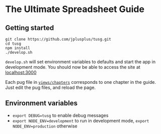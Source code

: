 # The Ultimate Spreadsheet Guide

## Getting started

    git clone https://github.com/jplusplus/tusg.git
    cd tusg
    npm install
    ./develop.sh

`develop.sh` will set environment variables to defaults and start the app in development mode. You should now be able to access the site at [localhost:3000](http://localhost:3000)

Each pug file in [`views/chapters`](https://github.com/jplusplus/tusg/tree/master/views/chapters) corresponds to one chapter in the guide. Just edit the pug files, and reload the page.

## Environment variables

 - `export DEBUG=tusg` to enable debug messages
 - `export NODE_ENV=development` to run in development mode, `export NODE_ENV=production` otherwise
